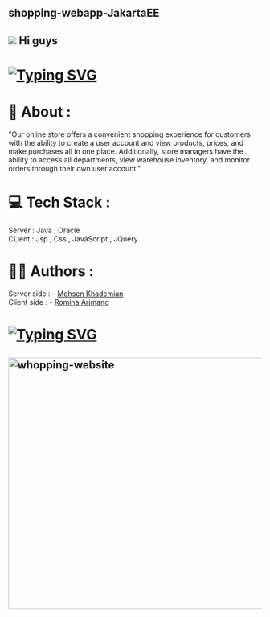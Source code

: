 ## shopping-webapp-JakartaEE
##    ![](https://user-images.githubusercontent.com/18350557/176309783-0785949b-9127-417c-8b55-ab5a4333674e.gif) Hi guys
# [![Typing SVG](https://readme-typing-svg.herokuapp.com?size=19&color=0F9DAE&background=FF2C0000&multiline=true&lines=This+is+shopping+website)](https://git.io/typing-svg)
# 📢 About :
"Our online store offers a convenient shopping experience for customers with the ability to create a user account and view products, prices, and make purchases all in one place. Additionally, store managers have the ability to access all departments, view warehouse inventory, and monitor orders through their own user account."
# 💻 Tech Stack :
 Server : Java , Oracle <br>
 CLient : Jsp , Css , JavaScript , JQuery<br>
# 🧑‍💻 Authors : 
 Server side : - [Mohsen Khademian](https://github.com/Mohsenkhademian)<br>
 Client side : - [Romina Arjmand](https://github.com/Rominaarjomand)<br>
# [![Typing SVG](https://readme-typing-svg.herokuapp.com?size=19&color=0F9A&background=FF2C0000&multiline=true&lines=Under+Construction+...+please+wait)](https://git.io/typing-svg)
## <img align="center" alt="whopping-website" width="900" height="500" src="https://officechai.com/wp-content/uploads/2015/11/online-shopping.jpg">
